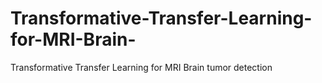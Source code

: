 # Transformative-Transfer-Learning-for-MRI-Brain-
Transformative Transfer Learning for MRI Brain tumor detection
